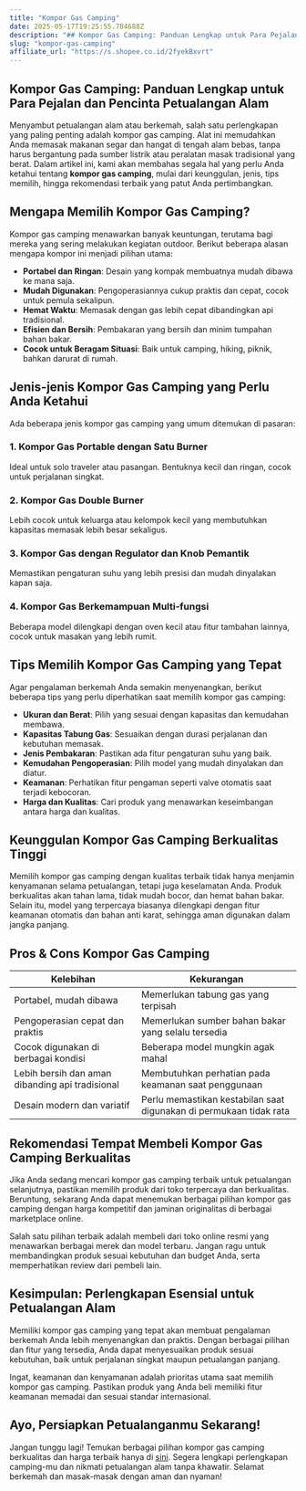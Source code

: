 ```yaml
---
title: "Kompor Gas Camping"
date: 2025-05-17T19:25:55.784688Z
description: "## Kompor Gas Camping: Panduan Lengkap untuk Para Pejalan dan Pencinta Petualangan Alam..."
slug: "kompor-gas-camping"
affiliate_url: "https://s.shopee.co.id/2fyekBxvrt"
---
```

## Kompor Gas Camping: Panduan Lengkap untuk Para Pejalan dan Pencinta Petualangan Alam

Menyambut petualangan alam atau berkemah, salah satu perlengkapan yang paling penting adalah kompor gas camping. Alat ini memudahkan Anda memasak makanan segar dan hangat di tengah alam bebas, tanpa harus bergantung pada sumber listrik atau peralatan masak tradisional yang berat. Dalam artikel ini, kami akan membahas segala hal yang perlu Anda ketahui tentang **kompor gas camping**, mulai dari keunggulan, jenis, tips memilih, hingga rekomendasi terbaik yang patut Anda pertimbangkan.

## Mengapa Memilih Kompor Gas Camping?

Kompor gas camping menawarkan banyak keuntungan, terutama bagi mereka yang sering melakukan kegiatan outdoor. Berikut beberapa alasan mengapa kompor ini menjadi pilihan utama:

- **Portabel dan Ringan**: Desain yang kompak membuatnya mudah dibawa ke mana saja.
- **Mudah Digunakan**: Pengoperasiannya cukup praktis dan cepat, cocok untuk pemula sekalipun.
- **Hemat Waktu**: Memasak dengan gas lebih cepat dibandingkan api tradisional.
- **Efisien dan Bersih**: Pembakaran yang bersih dan minim tumpahan bahan bakar.
- **Cocok untuk Beragam Situasi**: Baik untuk camping, hiking, piknik, bahkan darurat di rumah.

## Jenis-jenis Kompor Gas Camping yang Perlu Anda Ketahui

Ada beberapa jenis kompor gas camping yang umum ditemukan di pasaran:

### 1. **Kompor Gas Portable dengan Satu Burner**

Ideal untuk solo traveler atau pasangan. Bentuknya kecil dan ringan, cocok untuk perjalanan singkat.

### 2. **Kompor Gas Double Burner**

Lebih cocok untuk keluarga atau kelompok kecil yang membutuhkan kapasitas memasak lebih besar sekaligus.

### 3. **Kompor Gas dengan Regulator dan Knob Pemantik**

Memastikan pengaturan suhu yang lebih presisi dan mudah dinyalakan kapan saja.

### 4. **Kompor Gas Berkemampuan Multi-fungsi**

Beberapa model dilengkapi dengan oven kecil atau fitur tambahan lainnya, cocok untuk masakan yang lebih rumit.

## Tips Memilih Kompor Gas Camping yang Tepat

Agar pengalaman berkemah Anda semakin menyenangkan, berikut beberapa tips yang perlu diperhatikan saat memilih kompor gas camping:

- **Ukuran dan Berat**: Pilih yang sesuai dengan kapasitas dan kemudahan membawa.
- **Kapasitas Tabung Gas**: Sesuaikan dengan durasi perjalanan dan kebutuhan memasak.
- **Jenis Pembakaran**: Pastikan ada fitur pengaturan suhu yang baik.
- **Kemudahan Pengoperasian**: Pilih model yang mudah dinyalakan dan diatur.
- **Keamanan**: Perhatikan fitur pengaman seperti valve otomatis saat terjadi kebocoran.
- **Harga dan Kualitas**: Cari produk yang menawarkan keseimbangan antara harga dan kualitas.

## Keunggulan Kompor Gas Camping Berkualitas Tinggi

Memilih kompor gas camping dengan kualitas terbaik tidak hanya menjamin kenyamanan selama petualangan, tetapi juga keselamatan Anda. Produk berkualitas akan tahan lama, tidak mudah bocor, dan hemat bahan bakar. Selain itu, model yang terpercaya biasanya dilengkapi dengan fitur keamanan otomatis dan bahan anti karat, sehingga aman digunakan dalam jangka panjang.

## Pros & Cons Kompor Gas Camping

| Kelebihan                                   | Kekurangan                                   |
|----------------------------------------------|----------------------------------------------|
| Portabel, mudah dibawa                     | Memerlukan tabung gas yang terpisah       |
| Pengoperasian cepat dan praktis            | Memerlukan sumber bahan bakar yang selalu tersedia |
| Cocok digunakan di berbagai kondisi          | Beberapa model mungkin agak mahal          |
| Lebih bersih dan aman dibanding api tradisional | Membutuhkan perhatian pada keamanan saat penggunaan |
| Desain modern dan variatif                 | Perlu memastikan kestabilan saat digunakan di permukaan tidak rata |

## Rekomendasi Tempat Membeli Kompor Gas Camping Berkualitas

Jika Anda sedang mencari kompor gas camping terbaik untuk petualangan selanjutnya, pastikan memilih produk dari toko terpercaya dan berkualitas. Beruntung, sekarang Anda dapat menemukan berbagai pilihan kompor gas camping dengan harga kompetitif dan jaminan originalitas di berbagai marketplace online.

Salah satu pilihan terbaik adalah membeli dari toko online resmi yang menawarkan berbagai merek dan model terbaru. Jangan ragu untuk membandingkan produk sesuai kebutuhan dan budget Anda, serta memperhatikan review dari pembeli lain.

## Kesimpulan: Perlengkapan Esensial untuk Petualangan Alam

Memiliki kompor gas camping yang tepat akan membuat pengalaman berkemah Anda lebih menyenangkan dan praktis. Dengan berbagai pilihan dan fitur yang tersedia, Anda dapat menyesuaikan produk sesuai kebutuhan, baik untuk perjalanan singkat maupun petualangan panjang.

Ingat, keamanan dan kenyamanan adalah prioritas utama saat memilih kompor gas camping. Pastikan produk yang Anda beli memiliki fitur keamanan memadai dan sesuai standar internasional.

## Ayo, Persiapkan Petualanganmu Sekarang!

Jangan tunggu lagi! Temukan berbagai pilihan kompor gas camping berkualitas dan harga terbaik hanya di [sini](https://s.shopee.co.id/2fyekBxvrt). Segera lengkapi perlengkapan camping-mu dan nikmati petualangan alam tanpa khawatir. Selamat berkemah dan masak-masak dengan aman dan nyaman!
